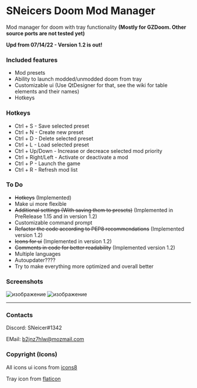 # SNeicers Doom Mod Manager
Mod manager for doom with tray functionality **(Mostly for GZDoom. Other source ports are not tested yet)**

**Upd from 07/14/22 - Version 1.2 is out!**

### Included features
- Mod presets
- Ability to launch modded/unmodded doom from tray
- Customizable ui (Use QtDesigner for that, see the wiki for table elements and their names)
- Hotkeys

### Hotkeys
- Ctrl + S - Save selected preset
- Ctrl + N - Create new preset
- Ctrl + D - Delete selected preset
- Ctrl + L - Load selected preset
- Ctrl + Up/Down - Increase or decreace selected mod priority
- Ctrl + Right/Left - Activate or deactivate a mod
- Ctrl + P - Launch the game
- Ctrl + R - Refresh mod list


### To Do
- ~~Hotkeys~~ (Implemented)
- Make ui more flexible 
- ~~Additional settings (With saving them to presets)~~ (Implemented in PreRelease 1.15 and in version 1.2)
- Customizable command prompt
- ~~Refactor the code according to PEP8 recommendations~~ (Implemented version 1.2)
- ~~Icons for ui~~ (Implemented in version 1.2)
- ~~Comments in code for better readability~~ (Implemented version 1.2)
- Multiple languages
- Autoupdater????
- Try to make everything more optimized and overall better

### Screenshots

![изображение](https://user-images.githubusercontent.com/46260745/173068286-b18589b1-2936-459e-b1b8-a6e1ccc34ec4.png)
![изображение](https://user-images.githubusercontent.com/46260745/173069188-decf85bb-3b15-4e7f-b57d-8e63b8c58581.png)

<hr>

### Contacts
Discord: SNeicer#1342

EMail: b2jnz7hlw@mozmail.com

### Copyright (Icons)
All icons ui icons from <a href="https:\\icons8.com">icons8</a>

Tray icon from <a href="https://www.flaticon.com">flaticon</a>
